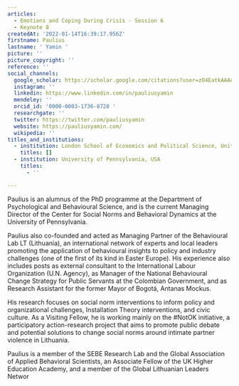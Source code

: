 ```yaml
---
articles:
  - Emotions and Coping During Crisis - Session 6
  - Keynote 8
createdAt: '2022-01-14T16:39:17.956Z'
firstname: Paulius
lastname: ' Yamin '
picture: ''
picture_copyright: ''
reference: ''
social_channels:
  google_scholar: https://scholar.google.com/citations?user=zO4EatkAAAAJ&hl=en
  instagram: ''
  linkedin: https://www.linkedin.com/in/pauliusyamin
  mendeley: ''
  orcid_id: '0000-0003-1736-8728 '
  researchgate: ''
  twitter: https://twitter.com/pauliusyamin
  website: https://pauliusyamin.com/
  wikipedia: ''
titles_and_institutions:
  - institution: London School of Economics and Political Science, United Kingdom
    titles: []
  - institution: University of Pennsylvania, USA
    titles:
      - ''

---
```

Paulius is an alumnus of the PhD programme at the Department of Psychological and Behavioural Science, and is the current Managing Director of the Center for Social Norms and Behavioral Dynamics at the University of Pennsylvania.

Paulius also co-founded and acted as Managing Partner of the Behavioural Lab LT (Lithuania), an international network of experts and local leaders promoting the application of behavioural insights to policy and industry challenges (one of the first of its kind in Easter Europe). His experience also includes posts as external consultant to the International Labour Organization (U.N. Agency), as Manager of the National Behavioural Change Strategy for Public Servants at the Colombian Government, and as Research Assistant for the former Mayor of Bogotá, Antanas Mockus.

His research focuses on social norm interventions to inform policy and organizational challenges, Installation Theory interventions, and civic culture. As a Visiting Fellow, he is working mainly on the #NotOK initiative, a participatory action-research project that aims to promote public debate and potential solutions to change social norms around intimate partner violence in Lithuania.

Paulius is a member of the SEBE Research Lab and the Global Association of Applied Behavioral Scientists, an Associate Fellow of the UK Higher Education Academy, and a member of the Global Lithuanian Leaders Networ